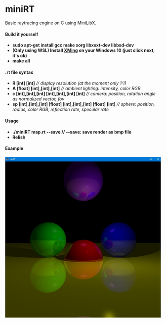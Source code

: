 # miniRT  
Basic raytracing engine on C using MiniLibX.  

#### Build it yourself

- **sudo apt-get install gcc make xorg libxext-dev libbsd-dev**  
- **(Only using WSL) Install [XMing](https://sourceforge.net/projects/xming/) on your Windows 10 (just click next, it's ok)**  
- **make all**  

#### .rt file syntax

- **R [int] [int]** *// display resolution (at the moment only 1:1)*  
- **A [float] [int],[int],[int]** *// ambient lighting: intensity, color RGB*  
- **c [int],[int],[int] [int],[int],[int] [int]** *// camera: position, rotation angle as normalized vector, fov*  
- **sp [int],[int],[int] [float] [int],[int],[int] [float] [int]** *// sphere: position, radius, color RGB, reflection rate, specular rate*  

#### Usage

- **./miniRT map.rt --save // --save: save render as bmp file**  
- **Relish**  

#### Example

![Beautiful render](https://github.com/awend0/miniRT/blob/master/screenshots/image.jpg?raw=true)
